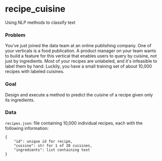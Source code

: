 # recipe_cuisine
Using NLP methods to classify text 

### Problem 

You've just joined the data team at an online publishing company. One of your verticals is a food publication. A product manager on your team wants to build a feature for this vertical that enables users to query by cuisine, not just by ingredients. Most of your recipes are unlabeled, and it's infeasible to label them by hand. Luckily, you have a small training set of about 10,000 recipes with labeled cuisines.

### Goal

Design and execute a method to predict the cuisine of a recipe given only its ingredients. 

### Data 

`recipes.json`: file containing 10,000 individual recipes, each with the following information:

```
{
    "id": unique id for recipe,
    "cuisine": str for 1 of 20 cuisines,
    "ingredients": list containing text
}
```
